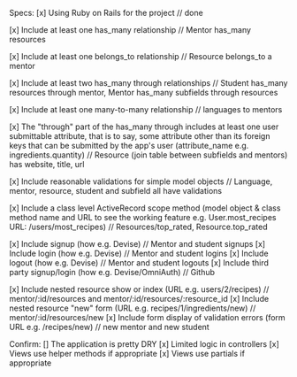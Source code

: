 Specs:
[x] Using Ruby on Rails for the project // done

[x] Include at least one has_many relationship // Mentor has_many resources

[x] Include at least one belongs_to relationship // Resource belongs_to a mentor

[x] Include at least two has_many through relationships // Student has_many resources through mentor, Mentor has_many subfields through resources

[x] Include at least one many-to-many relationship // languages to mentors

[x] The "through" part of the has_many through includes at least one user submittable attribute, that is to say, some attribute other than its foreign keys that can be submitted by the app's user (attribute_name e.g. ingredients.quantity) // Resource (join table between subfields and mentors) has website, title, url

[x] Include reasonable validations for simple model objects // Language, mentor, resource, student and subfield all have validations

[x] Include a class level ActiveRecord scope method (model object & class method name and URL to see the working feature e.g. User.most_recipes URL: /users/most_recipes) // Resources/top_rated, Resource.top_rated

[x] Include signup (how e.g. Devise) // Mentor and student signups
[x] Include login (how e.g. Devise) // Mentor and student logins
[x] Include logout (how e.g. Devise) // Mentor and student logouts
[x] Include third party signup/login (how e.g. Devise/OmniAuth) // Github

[x] Include nested resource show or index (URL e.g. users/2/recipes) // mentor/:id/resources and mentor/:id/resources/:resource_id
[x] Include nested resource "new" form (URL e.g. recipes/1/ingredients/new) // mentor/:id/resources/new
[x] Include form display of validation errors (form URL e.g. /recipes/new) // new mentor and new student

Confirm:
[] The application is pretty DRY
[x] Limited logic in controllers
[x] Views use helper methods if appropriate
[x] Views use partials if appropriate
